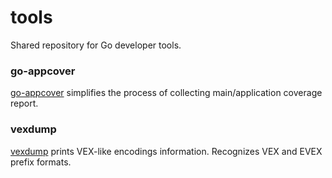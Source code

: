 # tools

Shared repository for Go developer tools.

### go-appcover

[go-appcover](cmd/go-appcover) simplifies the process of collecting main/application coverage report.

### vexdump

[vexdump](cmd/vexdump) prints VEX-like encodings information.
Recognizes VEX and EVEX prefix formats.
